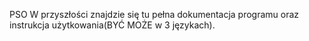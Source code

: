 PSO
W przyszłości znajdzie się tu pełna dokumentacja programu oraz instrukcja użytkowania(BYĆ MOŻE w 3 językach).
